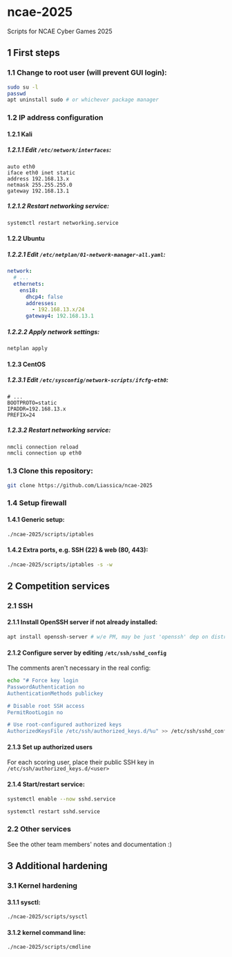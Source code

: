 # ncae-2025

Scripts for NCAE Cyber Games 2025

## 1 First steps

### 1.1 Change to root user (will prevent GUI login):
```sh
sudo su -l
passwd
apt uninstall sudo # or whichever package manager
```

### 1.2 IP address configuration

#### 1.2.1 Kali

##### 1.2.1.1 Edit `/etc/network/interfaces`:
```
auto eth0
iface eth0 inet static
address 192.168.13.x
netmask 255.255.255.0
gateway 192.168.13.1
```

##### 1.2.1.2 Restart networking service:
```sh
systemctl restart networking.service
```

#### 1.2.2 Ubuntu

##### 1.2.2.1 Edit `/etc/netplan/01-network-manager-all.yaml`:
```yaml
network:
  # ...
  ethernets:
    ens18:
      dhcp4: false
      addresses:
        - 192.168.13.x/24
      gateway4: 192.168.13.1
```

##### 1.2.2.2 Apply network settings:
```sh
netplan apply
```

#### 1.2.3 CentOS

##### 1.2.3.1 Edit `/etc/sysconfig/network-scripts/ifcfg-eth0`:
```
# ...
BOOTPROTO=static
IPADDR=192.168.13.x
PREFIX=24
```

##### 1.2.3.2 Restart networking service:
```sh
nmcli connection reload
nmcli connection up eth0
```

### 1.3 Clone this repository:
```sh
git clone https://github.com/Liassica/ncae-2025
```

### 1.4 Setup firewall

#### 1.4.1 Generic setup:
```sh
./ncae-2025/scripts/iptables
```

#### 1.4.2 Extra ports, e.g. SSH (22) & web (80, 443):
```sh
./ncae-2025/scripts/iptables -s -w
```

## 2 Competition services

### 2.1 SSH

#### 2.1.1 Install OpenSSH server if not already installed:
```sh
apt install openssh-server # w/e PM, may be just 'openssh' dep on distro
```

#### 2.1.2 Configure server by editing `/etc/ssh/sshd_config`

The comments aren't necessary in the real config:
```sh
echo "# Force key login
PasswordAuthentication no
AuthenticationMethods publickey

# Disable root SSH access
PermitRootLogin no

# Use root-configured authorized keys
AuthorizedKeysFile /etc/ssh/authorized_keys.d/%u" >> /etc/ssh/sshd_config
```

#### 2.1.3 Set up authorized users

For each scoring user, place their public SSH key in `/etc/ssh/authorized_keys.d/<user>`

#### 2.1.4 Start/restart service:
```sh
systemctl enable --now sshd.service
```
```sh
systemctl restart sshd.service
```

### 2.2 Other services

See the other team members' notes and documentation :)

## 3 Additional hardening

### 3.1 Kernel hardening

#### 3.1.1 sysctl:
```sh
./ncae-2025/scripts/sysctl
```

#### 3.1.2 kernel command line:
```sh
./ncae-2025/scripts/cmdline
```
